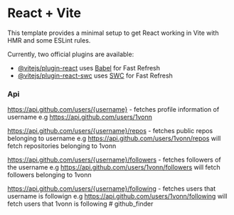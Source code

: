 # React + Vite

This template provides a minimal setup to get React working in Vite with HMR and some ESLint rules.

Currently, two official plugins are available:

- [@vitejs/plugin-react](https://github.com/vitejs/vite-plugin-react/blob/main/packages/plugin-react/README.md) uses [Babel](https://babeljs.io/) for Fast Refresh
- [@vitejs/plugin-react-swc](https://github.com/vitejs/vite-plugin-react-swc) uses [SWC](https://swc.rs/) for Fast Refresh

### Api

https://api.github.com/users/{username} - fetches profile information of username e.g https://api.github.com/users/1vonn

https://api.github.com/users/{username}/repos - fetches public repos belonging to username e.g https://api.github.com/users/1vonn/repos will fetch repositories belonging to 1vonn

https://api.github.com/users/{username}/followers - fetches followers of the username e.g https://api.github.com/users/1vonn/followers will fetch followers belonging to 1vonn

https://api.github.com/users/{username}/following - fetches users that username is followign e.g https://api.github.com/users/1vonn/following will fetch users that 1vonn is following
#   g i t h u b _ f i n d e r  
 